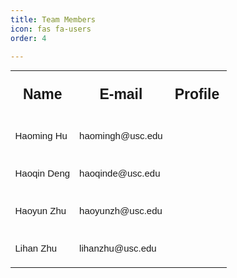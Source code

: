 ```yaml
---
title: Team Members
icon: fas fa-users
order: 4

---
```

<table style="width:100%;font-family:arial,sans-serif;border-collapse:collapse;font-size:15px">
  <tr height="75px">
    <th style="font-size:23px">Name</th>
    <th style="font-size:23px">E-mail</th>
    <th style="font-size:23px;text-align:center;">Profile</th>
  </tr>
  <tr height="60px">
    <td>Haoming Hu</td>
    <td>haomingh@usc.edu</td>
    <td style="text-align:center;" > <a href="https://www.linkedin.com/in/haoming-hu-12860b1a9/"><i class="fab fa-linkedin"> </i></a> </td>
  </tr>
  <tr height="60px">
    <td>Haoqin Deng</td>
    <td>haoqinde@usc.edu</td>
    <td style="text-align:center;"> <a href="https://haoqindeng.github.io"><i class="fas fa-globe"> </i></a> </td>
  </tr>
  <tr height="60px">
    <td>Haoyun Zhu</td>
    <td>haoyunzh@usc.edu</td>
    <td style="text-align:center;"> <a href="https://www.linkedin.com/in/haoyun-zhu-8aa676171/"><i class="fab fa-linkedin"> </i></a></td>
  </tr>
  <tr height="60px">
    <td>Lihan Zhu</td>
    <td>lihanzhu@usc.edu</td>
    <td style="text-align:center;"> <a href="https://www.linkedin.com/in/lihan-zhu-285137141/"><i class="fab fa-linkedin"> </i></a> </td>
  </tr>
  
</table>



